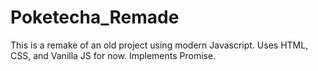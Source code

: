 # Poketecha_Remade
This is a remake of an old project using modern Javascript. Uses HTML, CSS, and Vanilla JS for now. Implements Promise.
